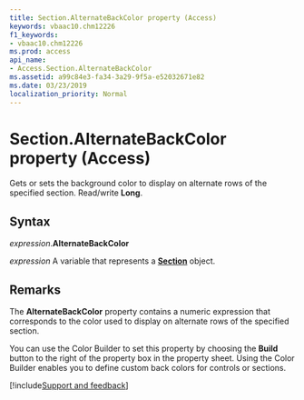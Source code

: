 ```yaml
---
title: Section.AlternateBackColor property (Access)
keywords: vbaac10.chm12226
f1_keywords:
- vbaac10.chm12226
ms.prod: access
api_name:
- Access.Section.AlternateBackColor
ms.assetid: a99c84e3-fa34-3a29-9f5a-e52032671e82
ms.date: 03/23/2019
localization_priority: Normal
---
```



# Section.AlternateBackColor property (Access)

Gets or sets the background color to display on alternate rows of the specified section. Read/write **Long**.


## Syntax

_expression_.**AlternateBackColor**

_expression_ A variable that represents a **[Section](Access.Section.md)** object.


## Remarks

The **AlternateBackColor** property contains a numeric expression that corresponds to the color used to display on alternate rows of the specified section.

You can use the Color Builder to set this property by choosing the **Build** button to the right of the property box in the property sheet. Using the Color Builder enables you to define custom back colors for controls or sections.




[!include[Support and feedback](~/includes/feedback-boilerplate.md)]